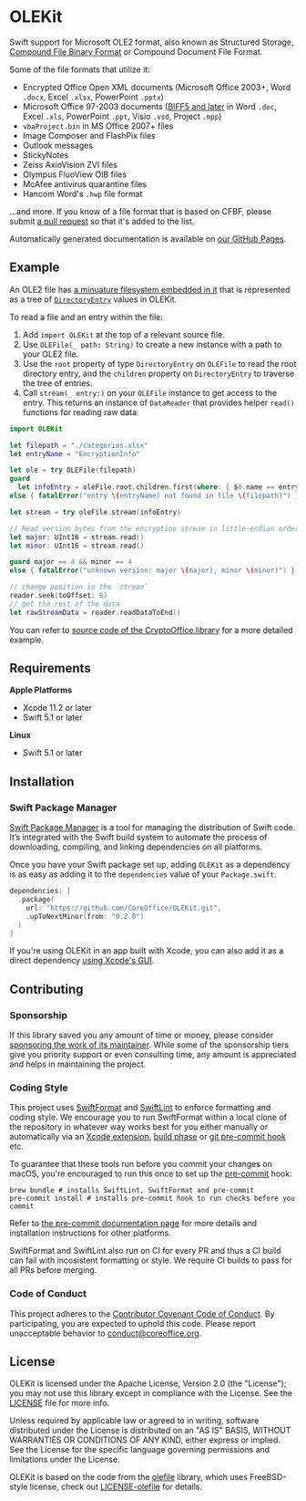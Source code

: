 # OLEKit

Swift support for Microsoft OLE2 format, also known as Structured Storage, [Compound File Binary Format](https://en.wikipedia.org/wiki/Compound_File_Binary_Format) or Compound Document File Format.

Some of the file formats that utilize it:

- Encrypted Office Open XML documents (Microsoft Office 2003+, Word `.docx`, Excel `.xlsx`, PowerPoint `.pptx`)
- Microsoft Office 97-2003 documents ([BIFF5 and later](https://www.gaia-gis.it/gaia-sins/freexl-1.0.5-doxy-doc/html/Format.html) in Word `.doc`, Excel `.xls`, PowerPoint `.ppt`, Visio `.vsd`, Project `.mpp`)
- `vbaProject.bin` in MS Office 2007+ files
- Image Composer and FlashPix files
- Outlook messages
- StickyNotes
- Zeiss AxioVision ZVI files
- Olympus FluoView OIB files
- McAfee antivirus quarantine files
- Hancom Word's `.hwp` file format

...and more. If you know of a file format that is based on CFBF, please submit [a pull request](https://github.com/MaxDesiatov/OLEKit/edit/master/README.md) so that it's added to the list.

Automatically generated documentation is available on [our GitHub Pages](https://coreoffice.github.io/OLEKit/).

## Example

An OLE2 file has [a minuature filesystem embedded in
it](https://en.wikipedia.org/wiki/Compound_File_Binary_Format#Structure) that is
represented as a tree of
[`DirectoryEntry`](https://github.com/CoreOffice/OLEKit/blob/master/Sources/OLEKit/DirectoryEntry.swift)
values in OLEKit.

To read a file and an entry within the file:

1. Add `import OLEKit` at the top of a relevant source file.
2. Use `OLEFile(_ path: String)` to create a new instance with a path to your OLE2 file.
3. Use the `root` property of type `DirectoryEntry` on `OLEFile` to read the root
   directory entry, and the `children` property on `DirectoryEntry` to traverse the tree of
   entries.
4. Call `stream(_ entry:)` on your `OLEFile` instance to get access to the entry.
   This returns an instance of `DataReader` that provides helper `read()` functions
   for reading raw data.

```swift
import OLEKit

let filepath = "./categories.xlsx"
let entryName = "EncryptionInfo"

let ole = try OLEFile(filepath)
guard
  let infoEntry = oleFile.root.children.first(where: { $0.name == entryName })
else { fatalError("entry \(entryName) not found in file \(filepath)") }

let stream = try oleFile.stream(infoEntry)

// Read version bytes from the encryption stream in little-endian order
let major: UInt16 = stream.read()
let minor: UInt16 = stream.read()

guard major == 4 && minor == 4
else { fatalError("unknown version: major \(major), minor \(minor)") }

// change position in the `stream`
reader.seek(toOffset: 8)
// get the rest of the data
let rawStreamData = reader.readDataToEnd()
```

You can refer to [source code of the CryptoOffice
library](https://github.com/CoreOffice/CryptoOffice/blob/3198d5e5add53fab66289a45f9f1760e360bac36/Sources/CryptoOffice/CryptoOfficeFile.swift#L28)
for a more detailed example.

## Requirements

**Apple Platforms**

- Xcode 11.2 or later
- Swift 5.1 or later

**Linux**

- Swift 5.1 or later

## Installation

### Swift Package Manager

[Swift Package Manager](https://swift.org/package-manager/) is a tool for
managing the distribution of Swift code. It’s integrated with the Swift build
system to automate the process of downloading, compiling, and linking
dependencies on all platforms.

Once you have your Swift package set up, adding `OLEKit` as a dependency is as
easy as adding it to the `dependencies` value of your `Package.swift`.

```swift
dependencies: [
  .package(
    url: "https://github.com/CoreOffice/OLEKit.git",
    .upToNextMinor(from: "0.2.0")
  )
]
```

If you're using OLEKit in an app built with Xcode, you can also add it as a direct
dependency [using Xcode's
GUI](https://developer.apple.com/documentation/xcode/adding_package_dependencies_to_your_app).

## Contributing

### Sponsorship

If this library saved you any amount of time or money, please consider [sponsoring
the work of its maintainer](https://github.com/sponsors/MaxDesiatov). While some of the
sponsorship tiers give you priority support or even consulting time, any amount is
appreciated and helps in maintaining the project.

### Coding Style

This project uses [SwiftFormat](https://github.com/nicklockwood/SwiftFormat)
and [SwiftLint](https://github.com/realm/SwiftLint) to
enforce formatting and coding style. We encourage you to run SwiftFormat within
a local clone of the repository in whatever way works best for you either
manually or automatically via an [Xcode
extension](https://github.com/nicklockwood/SwiftFormat#xcode-source-editor-extension),
[build phase](https://github.com/nicklockwood/SwiftFormat#xcode-build-phase) or
[git pre-commit
hook](https://github.com/nicklockwood/SwiftFormat#git-pre-commit-hook) etc.

To guarantee that these tools run before you commit your changes on macOS, you're encouraged
to run this once to set up the [pre-commit](https://pre-commit.com/) hook:

```
brew bundle # installs SwiftLint, SwiftFormat and pre-commit
pre-commit install # installs pre-commit hook to run checks before you commit
```

Refer to [the pre-commit documentation page](https://pre-commit.com/) for more details
and installation instructions for other platforms.

SwiftFormat and SwiftLint also run on CI for every PR and thus a CI build can
fail with incosistent formatting or style. We require CI builds to pass for all
PRs before merging.

### Code of Conduct

This project adheres to the [Contributor Covenant Code of
Conduct](https://github.com/CoreOffice/OLEKit/blob/master/CODE_OF_CONDUCT.md).
By participating, you are expected to uphold this code. Please report
unacceptable behavior to conduct@coreoffice.org.

## License

OLEKit is licensed under the Apache License, Version 2.0 (the "License");
you may not use this library except in compliance with the License.
See the
[LICENSE](https://github.com/CoreOffice/OLEKit/blob/master/LICENSE.md) file
for more info.

Unless required by applicable law or agreed to in writing, software
distributed under the License is distributed on an "AS IS" BASIS,
WITHOUT WARRANTIES OR CONDITIONS OF ANY KIND, either express or implied.
See the License for the specific language governing permissions and
limitations under the License.

OLEKit is based on the code from the [olefile](https://github.com/decalage2/olefile)
library, which uses FreeBSD-style license, check out
[LICENSE-olefile](https://github.com/CoreOffice/OLEKit/blob/master/LICENSE-olefile)
for details.
